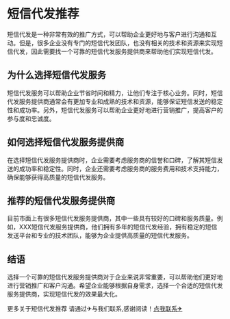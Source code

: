 # 短信代发推荐

短信代发是一种非常有效的推广方式，可以帮助企业更好地与客户进行沟通和互动。但是，很多企业没有专门的短信代发团队，也没有相关的技术和资源来实现短信代发，因此需要找一个可靠的短信代发服务提供商来帮助他们实现短信代发。

## 为什么选择短信代发服务

短信代发服务可以帮助企业节省时间和精力，让他们专注于核心业务。同时，短信代发服务提供商通常会有更加专业和成熟的技术和资源，能够保证短信发送的稳定性和成功率。另外，短信代发服务可以帮助企业更好地进行营销推广，提高客户的参与度和忠诚度。

## 如何选择短信代发服务提供商

在选择短信代发服务提供商时，企业需要考虑服务商的信誉和口碑，了解其短信发送的成功率和稳定性。同时，企业还需要考虑服务商的服务费用和技术支持能力，确保能够获得高质量的短信代发服务。

## 推荐的短信代发服务提供商

目前市面上有很多短信代发服务提供商，其中一些具有较好的口碑和服务质量。例如，XXX短信代发服务提供商，他们拥有多年的短信代发经验，拥有稳定的短信发送平台和专业的技术团队，能够为企业提供高质量的短信代发服务。

## 结语

选择一个可靠的短信代发服务提供商对于企业来说非常重要，可以帮助他们更好地进行营销推广和客户沟通。希望企业能够根据自身需求，选择一个合适的短信代发服务提供商，实现短信代发的效果最大化。

更多关于短信代发推荐 请通过✈与我们联系,感谢阅读！[点我联系✈](https://www.G208.com)